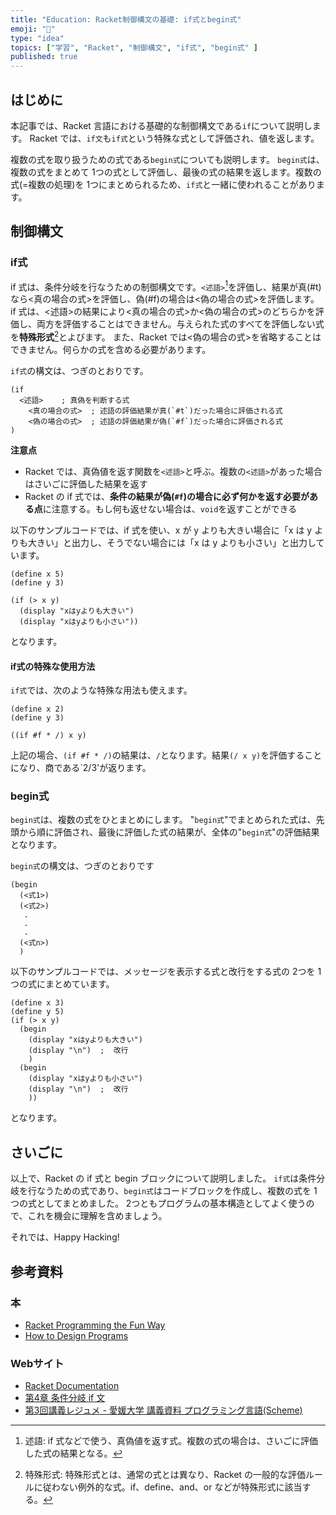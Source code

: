 ```yaml
---
title: "Education: Racket制御構文の基礎: if式とbegin式"
emoji: "🎾"
type: "idea"
topics: ["学習", "Racket", "制御構文", "if式", "begin式" ]
published: true
---
```


## はじめに

本記事では、Racket 言語における基礎的な制御構文である`if`について説明します。
Racket では、`if文`も`if式`という特殊な式として評価され、値を返します。

複数の式を取り扱うための式である`begin式`についても説明します。
`begin式`は、複数の式をまとめて 1つの式として評価し、最後の式の結果を返します。複数の式(=複数の処理)を 1つにまとめられるため、`if式`と一緒に使われることがあります。

## 制御構文

### if式

if 式は、条件分岐を行なうための制御構文です。`<述語>`[^1]を評価し、結果が真(#t)なら<真の場合の式>を評価し、偽(#f)の場合は<偽の場合の式>を評価します。
if 式は、<述語>の結果により<真の場合の式>か<偽の場合の式>のどちらかを評価し、両方を評価することはできません。与えられた式のすべてを評価しない式を**特殊形式**[^2]とよびます。
また、Racket では<偽の場合の式>を省略することはできません。何らかの式を含める必要があります。

`if式`の構文は、つぎのとおりです。

``` Racket
(if
  <述語>    ; 真偽を判断する式
    <真の場合の式>  ; 述語の評価結果が真(`#t`)だった場合に評価される式
    <偽の場合の式>  ; 述語の評価結果が偽(`#f`)だった場合に評価される式
)
```

**注意点**

- Racket では、真偽値を返す関数を`<述語>`と呼ぶ。複数の`<述語>`があった場合はさいごに評価した結果を返す
- Racket の if 式では、**条件の結果が偽(`#f`)の場合に必ず何かを返す必要がある点**に注意する。もし何も返せない場合は、`void`を返すことができる

以下のサンプルコードでは、if 式を使い、x が y よりも大きい場合に「x は y よりも大きい」と出力し、そうでない場合には「x は y よりも小さい」と出力しています。

``` Racket
(define x 5)
(define y 3)

(if (> x y)
  (display "xはyよりも大きい")
  (display "xはyよりも小さい"))

```

となります。

[^1]: 述語: if 式などで使う、真偽値を返す式。複数の式の場合は、さいごに評価した式の結果となる。
[^2]: 特殊形式: 特殊形式とは、通常の式とは異なり、Racket の一般的な評価ルールに従わない例外的な式。if、define、and、or などが特殊形式に該当する。

#### if式の特殊な使用方法

`if式`では、次のような特殊な用法も使えます。

``` Racket
(define x 2)
(define y 3)

((if #f * /) x y)

```

上記の場合、`(if #f * /)`の結果は、`/`となります。結果`(/ x y)`を評価することになり、商である`2/3'が返ります。

### begin式

`begin式`は、複数の式をひとまとめにします。
"`begin式`"でまとめられた式は、先頭から順に評価され、最後に評価した式の結果が、全体の"`begin式`"の評価結果となります。

`begin式`の構文は、つぎのとおりです

``` Racket
(begin
  (<式1>)
  (<式2>)
   .
   .
   .
  (<式n>)
  )
```

以下のサンプルコードでは、メッセージを表示する式と改行をする式の 2つを 1つの式にまとめています。

``` Racket
(define x 3)
(define y 5)
(if (> x y)
  (begin
    (display "xはyよりも大きい")
    (display "\n")  ;  改行
    )
  (begin
    (display "xはyよりも小さい")
    (display "\n")  ;  改行
    ))

```

となります。

## さいごに

以上で、Racket の if 式と begin ブロックについて説明しました。
`if式`は条件分岐を行なうための式であり、`begin式`はコードブロックを作成し、複数の式を 1つの式としてまとめました。
2つともプログラムの基本構造としてよく使うので、これを機会に理解を含めましょう。

それでは、Happy Hacking!

## 参考資料

### 本

- [Racket Programming the Fun Way](https://www.amazon.co.jp/dp/1718500823)
- [How to Design Programs](https://www.amazon.co.jp/dp/0262534800/)

### Webサイト

- [Racket Documentation](https://docs.racket-lang.org/)
- [第4章 条件分岐 if 文](https://sites.google.com/site/atponslisp/home/scheme/racket/schemenyuumon-1/schemenyuumon/dai-4shou--jouken-bunki--if-bun)
- [第3回講義レジュメ - 愛媛大学 講義資料 プログラミング言語(Scheme)](http://aiweb.cs.ehime-u.ac.jp/~ninomiya/archive/scheme/itp-3.pdf)
